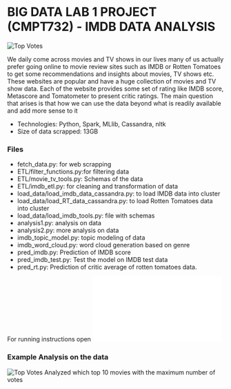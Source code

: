 # BIG DATA LAB 1 PROJECT (CMPT732) - IMDB DATA ANALYSIS

![Top Votes](top_votes.png)

We daily come across movies and TV shows in our lives many of us actually prefer going online to movie review sites such as IMDB or Rotten Tomatoes to get some recommendations and insights about movies, TV shows etc. These websites are popular and have a huge collection of movies and TV show data. Each of the website provides some set of rating like IMDB score, Metascore and Tomatometer to present critic ratings. The main question that arises is that how we can use the data beyond what is readily available and add more sense to it

- Technologies: Python, Spark, MLlib, Cassandra, nltk
- Size of data scrapped: 13GB

### Files
- fetch_data.py: for web scrapping
- ETL/filter_functions.py:for filtering data
- ETL/movie_tv_tools.py: Schemas of the data
- ETL/imdb_etl.py: for cleaning and transformation of data
- load_data/load_imdb_data_cassandra.py: to load IMDB data into cluster
- load_data/load_RT_data_cassandra.py: to load Rotten Tomatoes data into cluster
- load_data/load_imdb_tools.py: file with schemas
- analysis1.py: analysis on data
- analysis2.py: more analysis on data
- imdb_topic_model.py: topic modeling of data
- imdb_word_cloud.py: word cloud generation based on genre
- pred_imdb.py: Prediction of IMDB score
- pred_imdb_test.py: Test the model on IMDB test data
- pred_rt.py: Prediction of critic average of rotten tomatoes data.

For running instructions open ![](RUNNING.md)

### Example Analysis on the data
![Top Votes](top_votes.png)
Analyzed which top 10 movies with the maximum number of votes